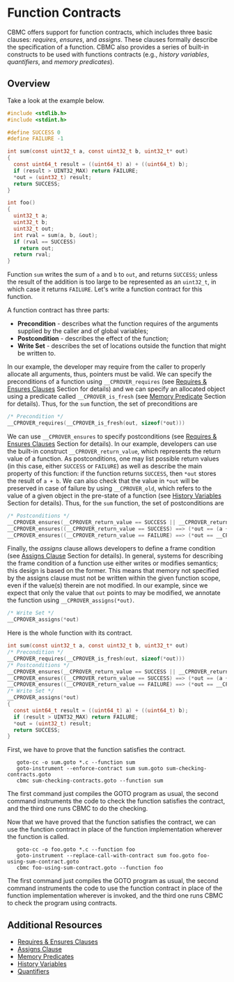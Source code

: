 # Function Contracts

CBMC offers support for function contracts, which includes three basic clauses:
_requires_, _ensures_, and _assigns_.
These clauses formally describe the specification of a function.
CBMC also provides a series of built-in constructs to be used with functions
contracts (e.g., _history variables_, _quantifiers_, and _memory predicates_).

## Overview

Take a look at the example below.

```c
#include <stdlib.h>
#include <stdint.h>

#define SUCCESS 0
#define FAILURE -1

int sum(const uint32_t a, const uint32_t b, uint32_t* out)
{
  const uint64_t result = ((uint64_t) a) + ((uint64_t) b);
  if (result > UINT32_MAX) return FAILURE;
  *out = (uint32_t) result;
  return SUCCESS;
}

int foo()
{
  uint32_t a;
  uint32_t b;
  uint32_t out;
  int rval = sum(a, b, &out);
  if (rval == SUCCESS)
    return out;
  return rval;
}
```

Function `sum` writes the sum of `a` and `b` to `out`, and returns `SUCCESS`;
unless the result of the addition is too large to be represented as an `uint32_t`, in which case it returns `FAILURE`. Let's write
a function contract for this function.

A function contract has three parts:

- **Precondition** - describes what the function requires of the arguments
  supplied by the caller and of global variables;
- **Postcondition** - describes the effect of the function;
- **Write Set** - describes the set of locations outside the function that
  might be written to.

In our example, the developer may require from the caller to properly allocate
all arguments, thus, pointers must be valid. We can specify the preconditions of
a function using `__CPROVER_requires` (see [Requires \& Ensures
Clauses](contracts-requires-and-ensures.md) Section for details) and we can
specify an allocated object using a predicate called `__CPROVER_is_fresh` (see
[Memory Predicate](contracts-memory-predicates.md) Section for details). Thus, for the `sum` function, the set
of preconditions are

```c
/* Precondition */
__CPROVER_requires(__CPROVER_is_fresh(out, sizeof(*out)))
```

We can use `__CPROVER_ensures` to specify postconditions (see [Requires \&
Ensures Clauses](contracts-requires-and-ensures.md) Section for details).  In our
example, developers can use the built-in construct `__CPROVER_return_value`,
which represents the return value of a function. As postconditions, one may list
possible return values (in this case, either `SUCCESS` or `FAILURE`) as well as
describe the main property of this function: if the function returns `SUCCESS`,
then `*out` stores the result of `a + b`.  We can also check that the value in
`*out` will be preserved in case of failure by using `__CPROVER_old`, which
refers to the value of a given object in the pre-state of a function (see
[History Variables](contracts-history-variables.md) Section for details). Thus, for the `sum` function, the
set of postconditions are


```c
/* Postconditions */
__CPROVER_ensures(__CPROVER_return_value == SUCCESS || __CPROVER_return_value == FAILURE)
__CPROVER_ensures((__CPROVER_return_value == SUCCESS) ==> (*out == (a + b)))
__CPROVER_ensures((__CPROVER_return_value == FAILURE) ==> (*out == __CPROVER_old(*out)))
```

Finally, the _assigns_ clause allows developers to define a frame condition (see
[Assigns Clause](contracts-assigns.md) Section for details).
In general, systems for describing the frame condition of a function
use either writes or modifies semantics; this design is based on the former.
This means that memory not specified by the assigns clause must
not be written within the given function scope, even if the value(s) therein are
not modified. In our example, since we expect that only the value that
`out` points to may be modified, we annotate the function using `__CPROVER_assigns(*out)`.

```c
/* Write Set */
__CPROVER_assigns(*out)
```

Here is the whole function with its contract.

```c
int sum(const uint32_t a, const uint32_t b, uint32_t* out)
/* Precondition */
__CPROVER_requires(__CPROVER_is_fresh(out, sizeof(*out)))
/* Postconditions */
__CPROVER_ensures(__CPROVER_return_value == SUCCESS || __CPROVER_return_value == FAILURE)
__CPROVER_ensures((__CPROVER_return_value == SUCCESS) ==> (*out == (a + b)))
__CPROVER_ensures((__CPROVER_return_value == FAILURE) ==> (*out == __CPROVER_old(*out)))
/* Write Set */
__CPROVER_assigns(*out)
{
  const uint64_t result = ((uint64_t) a) + ((uint64_t) b);
  if (result > UINT32_MAX) return FAILURE;
  *out = (uint32_t) result;
  return SUCCESS;
}
```

First, we have to prove that the function satisfies the contract.

```shell
   goto-cc -o sum.goto *.c --function sum
   goto-instrument --enforce-contract sum sum.goto sum-checking-contracts.goto
   cbmc sum-checking-contracts.goto --function sum
```

The first command just compiles the GOTO program as usual, the second command
instruments the code to check the function satisfies the contract,
and the third one runs CBMC to do the checking.

Now that we have proved that the function satisfies the contract, we can use the function
contract in place of the function implementation wherever the function is
called.

```shell
   goto-cc -o foo.goto *.c --function foo
   goto-instrument --replace-call-with-contract sum foo.goto foo-using-sum-contract.goto
   cbmc foo-using-sum-contract.goto --function foo
```

The first command just compiles the GOTO program as usual, the second command
instruments the code to use the function contract in place of the function
implementation wherever is invoked, and the third one runs CBMC to check the
program using contracts.

## Additional Resources

- [Requires \& Ensures Clauses](contracts-requires-and-ensures.md)
- [Assigns Clause](contracts-assigns.md)
- [Memory Predicates](contracts-memory-predicates.md)
- [History Variables](contracts-history-variables.md)
- [Quantifiers](contracts-quantifiers.md)
